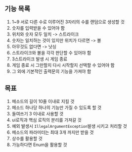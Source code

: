 ## 기능 목록
1. 1~9 서로 다른 수로 이루어진 3자리의 수를 랜덤으로 생성할 것
2. 숫자를 입력받을 수 있어야 함
3. 위치와 숫자 모두 일치 -> 스트라이크
4. 숫자는 일치하는 것이 있지만 위치가 다르면 -> 볼
5. 아무것도 없다면 -> 낫싱
6. 스트라이크와 볼을 각각 판단할 수 있어야 함
7. 3스트라이크 발생 시 게임 종료
8. 게임 종료 시 그만할지 다시 시작할지 선택할 수 있어야 함
9. 그 외에 기본적인 출력문의 기능을 가져야 함

## 목표
1. 메소드의 길이 10줄 이내로 지킬 것
2. 메소드 하나당 하나의 기능만 가질 수 있도록 할 것
3. 들여쓰기 3 이내로 사용할 것
4. ui로직과 핵심 로직의 분리를 가져갈 것
5. 예외 발생시 `IllegalArgumentException`발생 시키고 처리할 것
6. 메소드의 파라미터는 최대 3개 까지만 받을 것
7. 상수를 활용할 것
8. 가능하다면 Enum을 활용할 것